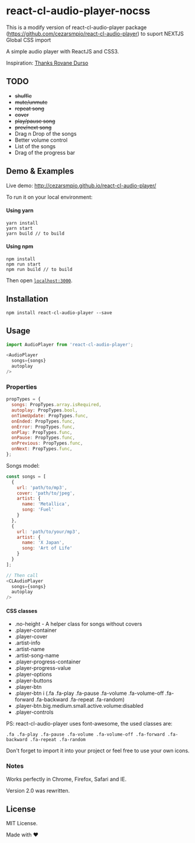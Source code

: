 # react-cl-audio-player-nocss

This is a modify version of react-cl-audio-player package (https://github.com/cezarsmpio/react-cl-audio-player) to suport NEXTJS Global CSS import

A simple audio player with ReactJS and CSS3.

Inspiration: [Thanks Rovane Durso](https://dribbble.com/shots/998479-Music)

## TODO

* ~~shuffle~~
* ~~mute/unmute~~
* ~~repeat song~~
* ~~cover~~
* ~~play/pause song~~
* ~~prev/next song~~
* Drag n Drop of the songs
* Better volume control
* List of the songs
* Drag of the progress bar


## Demo & Examples

Live demo: http://cezarsmpio.github.io/react-cl-audio-player/

To run it on your local environment:

#### Using yarn
```
yarn install
yarn start
yarn build // to build
```

#### Using npm
```
npm install
npm run start
npm run build // to build
```

Then open [`localhost:3000`](http://localhost:3000).


## Installation


```
npm install react-cl-audio-player --save
```


## Usage

```javascript
import AudioPlayer from 'react-cl-audio-player';

<AudioPlayer
  songs={songs}
  autoplay
/>
```

### Properties

```javascript
propTypes = {
  songs: PropTypes.array.isRequired,
  autoplay: PropTypes.bool,
  onTimeUpdate: PropTypes.func,
  onEnded: PropTypes.func,
  onError: PropTypes.func,
  onPlay: PropTypes.func,
  onPause: PropTypes.func,
  onPrevious: PropTypes.func,
  onNext: PropTypes.func,
};
```

Songs model:

```javascript
const songs = [
  {
    url: 'path/to/mp3',
    cover: 'path/to/jpeg',
    artist: {
      name: 'Metallica',
      song: 'Fuel'
    }
  },
  {
    url: 'path/to/your/mp3',
    artist: {
      name: 'X Japan',
      song: 'Art of Life'
    }
  }
];

// Then call
<CLAudioPlayer
  songs={songs}
  autoplay
/>
```

#### CSS classes
* .no-height - A helper class for songs without covers
* .player-container
* .player-cover
* .artist-info
* .artist-name
* .artist-song-name
* .player-progress-container
* .player-progress-value
* .player-options
* .player-buttons
* .player-btn
* .player-btn i (.fa .fa-play .fa-pause .fa-volume .fa-volume-off .fa-forward .fa-backward .fa-repeat .fa-random)
* .player-btn.big.medium.small.active.volume:disabled
* .player-controls

PS: react-cl-audio-player uses font-awesome, the used classes are:

```
.fa .fa-play .fa-pause .fa-volume .fa-volume-off .fa-forward .fa-backward .fa-repeat .fa-random
```

Don't forget to import it into your project or feel free to use your own icons.

### Notes

Works perfectly in Chrome, Firefox, Safari and IE.

Version 2.0 was rewritten.

## License

MIT License.

Made with :heart:
